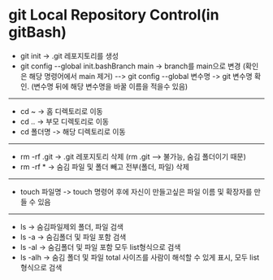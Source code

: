 # git Local Repository Control(in gitBash)
 - git init -> .git 레포지토리를 생성
 - git config --global init.bashBranch main -> branch를 main으로 변경 (확인은 해당 명령어에서 main 제거)
   --> git config --global 변수명 -> git 변수명 확인. (변수명 뒤에 해당 변수명을 바꿀 이름을 적을수 있음)
<hr>

 - cd ~ -> 홈 디렉토리로 이동
 - cd .. -> 부모 디렉토리로 이동
 - cd 폴더명 -> 해당 디렉토리로 이동
<hr>

 - rm -rf .git -> .git 레포지토리 삭제 (rm .git --> 불가능, 숨김 폴더이기 때문)
 - rm -rf * -> 숨김 파일 및 폴더 빼고 전부(폴더, 파일) 삭제
<hr>

 - touch 파일명 -> touch 명령어 후에 자신이 만들고싶은 파일 이름 및 확장자를 만들 수 있음
<hr>

 - ls -> 숨김파일제외 폴더, 파일 검색
 - ls -a -> 숨김폴더 및 파일 포함 검색
 - ls -al -> 숨김폴더 및 파일 포함 모두 list형식으로 검색
 - ls -alh -> 숨김 폴더 및 파일 total 사이즈를 사람이 해석할 수 있게 표시, 모두 list형식으로 검색
